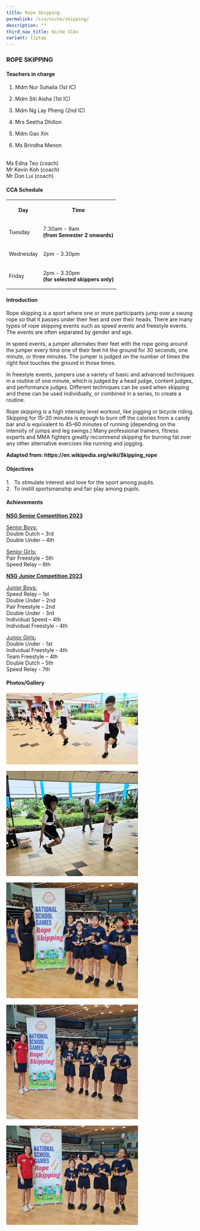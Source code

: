 ```yaml
---
title: Rope Skipping
permalink: /cca/niche/skipping/
description: ""
third_nav_title: Niche CCAs
variant: tiptap
---
```

<h3>ROPE SKIPPING</h3>
<h4>Teachers in charge</h4>
<ol data-tight="true" class="tight">
<li>
<p>Mdm Nur Suhaila (1st IC)</p>
</li>
<li>
<p>Mdm Siti Aisha (1st IC)</p>
</li>
<li>
<p>Mdm Ng Lay Pheng (2nd IC)</p>
</li>
<li>
<p>Mrs Seetha Dhillon</p>
</li>
<li>
<p>Mdm Gao Xin</p>
</li>
<li>
<p>Ms Brindha Menon</p>
</li>
</ol>
<p>
<br>Ms Edna Teo (coach)
<br>Mr Kevin Koh (coach)
<br>Mr Don Lui (coach)</p>
<h4>CCA Schedule</h4>
<table style="minWidth: 50px">
<colgroup>
<col>
<col>
</colgroup>
<tbody>
<tr>
<th rowspan="1" colspan="1">
<p>Day</p>
</th>
<th rowspan="1" colspan="1">
<p>Time</p>
</th>
</tr>
<tr>
<td rowspan="1" colspan="1">
<p>Tuesday</p>
</td>
<td rowspan="1" colspan="1">
<p>7.30am - 9am
<br><strong>(from Semester 2 onwards)</strong>
</p>
</td>
</tr>
<tr>
<td rowspan="1" colspan="1">
<p>Wednesday</p>
</td>
<td rowspan="1" colspan="1">
<p>2pm - 3.30pm</p>
</td>
</tr>
<tr>
<td rowspan="1" colspan="1">
<p>Friday</p>
</td>
<td rowspan="1" colspan="1">
<p>2pm - 3.30pm
<br><strong>(for selected skippers only)</strong>
</p>
</td>
</tr>
</tbody>
</table>
<h4>Introduction</h4>
<p>Rope skipping is a sport where one or more participants jump over a swung
rope so that it passes under their feet and over their heads. There are
many types of rope skipping events such as speed events and freestyle events.
The events are often separated by gender and age.</p>
<p>In speed events, a jumper alternates their feet with the rope going around
the jumper every time one of their feet hit the ground for 30 seconds,
one minute, or three minutes. The jumper is judged on the number of times
the right foot touches the ground in those times.</p>
<p>In freestyle events, jumpers use a variety of basic and advanced techniques
in a routine of one minute, which is judged by a head judge, content judges,
and performance judges. Different techniques can be used when skipping
and these can be used individually, or combined in a series, to create
a routine.</p>
<p>Rope skipping is a high intensity level workout, like jogging or bicycle
riding. Skipping for 15–20 minutes is enough to burn off the calories from
a candy bar and is equivalent to 45–60 minutes of running (depending on
the intensity of jumps and leg swings.) Many professional trainers, fitness
experts and MMA fighters greatly recommend skipping for burning fat over
any other alternative exercises like running and jogging.</p>
<p><strong>Adapted from: <a rel="noopener noreferrer nofollow" target="_blank">https://en.wikipedia.org/wiki/Skipping_rope</a></strong>
</p>
<h4>Objectives</h4>
<p>1.&nbsp; &nbsp;To stimulate&nbsp;interest and love for the sport among
pupils.
<br>2.&nbsp; To instill sportsmanship and fair play among pupils.</p>
<h4>Achievements</h4>
<p><strong><u>NSG Senior Competition 2023</u></strong>
</p>
<p><u>Senior Boys:</u>
<br>Double Dutch – 3rd
<br>Double Under – 4th</p>
<p><u>Senior Girls:</u>
<br>Pair Freestyle – 5th
<br>Speed Relay – 6th</p>
<p><strong><u>NSG Junior Competition 2023</u></strong>
</p>
<p><u>Junior Boys:</u>
<br>Speed Relay – 1st
<br>Double Under – 2nd
<br>Pair Freestyle – 2nd
<br>Double Under - 3rd
<br>Individual Speed – 4th
<br>Individual Freestyle - 4th</p>
<p><u>Junior Girls:</u>
<br>Double Under - 1st
<br>Individual Freestyle - 4th
<br>Team Freestyle – 4th
<br>Double Dutch – 5th
<br>Speed Relay - 7th</p>
<h4>Photos/Gallery</h4>
<p></p>
<div class="isomer-image-wrapper">
<img style="width: 70%;" height="auto" width="100%" alt="" src="/images/1_skipping.jpg">
</div>
<p></p>
<div class="isomer-image-wrapper">
<img style="width: 70%;" height="auto" width="100%" alt="" src="/images/2_skipping.jpg">
</div>
<p></p>
<div class="isomer-image-wrapper">
<img style="width: 70%;" height="auto" width="100%" alt="" src="/images/3_skipping.jpg">
</div>
<p></p>
<div class="isomer-image-wrapper">
<img style="width: 70%;" height="auto" width="100%" alt="" src="/images/4_skipping.jpg">
</div>
<p></p>
<div class="isomer-image-wrapper">
<img style="width: 70%;" height="auto" width="100%" alt="" src="/images/5_skipping.jpg">
</div>
<p></p>
<p></p>
<p></p>